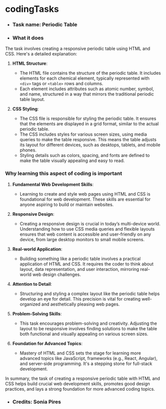 # codingTasks

- ### Task name: Periodic Table
- ### What it does

The task involves creating a responsive periodic table using HTML and CSS. Here's a detailed explanation:

1. **HTML Structure**:
   - The HTML file contains the structure of the periodic table. It includes elements for each chemical element, typically represented with `<div>` tags or `<table>` rows and columns.
   - Each element includes attributes such as atomic number, symbol, and name, structured in a way that mirrors the traditional periodic table layout.

2. **CSS Styling**:
   - The CSS file is responsible for styling the periodic table. It ensures that the elements are displayed in a grid format, similar to the actual periodic table.
   - The CSS includes styles for various screen sizes, using media queries to make the table responsive. This means the table adjusts its layout for different devices, such as desktops, tablets, and mobile phones.
   - Styling details such as colors, spacing, and fonts are defined to make the table visually appealing and easy to read.

### Why learning this aspect of coding is important

1. **Fundamental Web Development Skills**:
   - Learning to create and style web pages using HTML and CSS is foundational for web development. These skills are essential for anyone aspiring to build or maintain websites.

2. **Responsive Design**:
   - Creating a responsive design is crucial in today’s multi-device world. Understanding how to use CSS media queries and flexible layouts ensures that web content is accessible and user-friendly on any device, from large desktop monitors to small mobile screens.

3. **Real-world Application**:
   - Building something like a periodic table involves a practical application of HTML and CSS. It requires the coder to think about layout, data representation, and user interaction, mirroring real-world web design challenges.

4. **Attention to Detail**:
   - Structuring and styling a complex layout like the periodic table helps develop an eye for detail. This precision is vital for creating well-organized and aesthetically pleasing web pages.

5. **Problem-Solving Skills**:
   - This task encourages problem-solving and creativity. Adjusting the layout to be responsive involves finding solutions to make the table both functional and visually appealing on various screen sizes.

6. **Foundation for Advanced Topics**:
   - Mastery of HTML and CSS sets the stage for learning more advanced topics like JavaScript, frameworks (e.g., React, Angular), and server-side programming. It's a stepping stone for full-stack development.

In summary, the task of creating a responsive periodic table with HTML and CSS helps build crucial web development skills, promotes good design practices, and lays a strong foundation for more advanced coding topics.

- ### Credits: Sonia Pires

